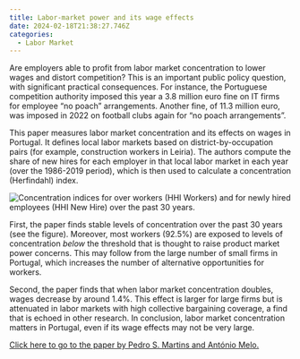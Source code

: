```yaml
---
title: Labor-market power and its wage effects
date: 2024-02-18T21:38:27.746Z
categories:
  - Labor Market
---
```

Are employers able to profit from labor market concentration to lower wages and distort competition? This is an important public policy question, with significant practical consequences. For instance, the Portuguese competition authority imposed this year a 3.8 million euro fine on IT firms for employee “no poach” arrangements. Another fine, of 11.3 million euro, was imposed in 2022 on football clubs again for “no poach arrangements”.

This paper measures labor market concentration and its effects on wages in Portugal. It defines local labor markets based on district-by-occupation pairs (for example, construction workers in Leiria). The authors compute the share of new hires for each employer in that local labor market in each year (over the 1986-2019 period), which is then used to calculate a concentration (Herfindahl) index.

![](https://ucarecdn.com/949d4570-47f6-4a38-8c61-a74c95401f70/ "Concentration indices for over workers (HHI Workers) and for newly hired employees (HHI New Hire) over the past 30 years.")

First, the paper finds stable levels of concentration over the past 30 years (see the figure). Moreover, most workers (92.5%) are exposed to levels of concentration *below* the threshold that is thought to raise product market power concerns. This may follow from the large number of small firms in Portugal, which increases the number of alternative opportunities for workers.

Second, the paper finds that when labor market concentration doubles, wages decrease by around 1.4%. This effect is larger for large firms but is attenuated in labor markets with high collective bargaining coverage, a find that is echoed in other research. In conclusion, labor market concentration matters in Portugal, even if its wage effects may not be very large.

[Click here to go to the paper by Pedro S. Martins and António Melo.](https://www.sciencedirect.com/science/article/pii/S0094119023000840)
